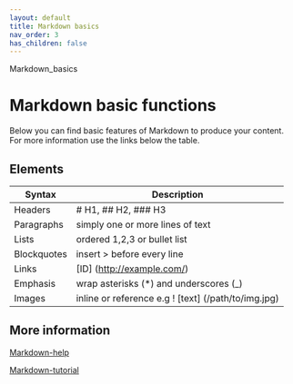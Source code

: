 ```yaml
---
layout: default
title: Markdown basics
nav_order: 3
has_children: false
---
```


Markdown_basics
# Markdown basic functions
Below you can find basic features of Markdown to produce your content. For more information use the links below the table.
## Elements
| Syntax | Description |
| --| ----------- |
| Headers|# H1, ## H2, ### H3|
| Paragraphs|simply one or more lines of text|
| Lists|ordered 1,2,3 or bullet list|
| Blockquotes|insert > before every line|
| Links|[ID] (http://example.com/)|
| Emphasis|wrap asterisks (*) and underscores (_)|
| Images|inline or reference e.g ! [text] (/path/to/img.jpg)|


## More information
[Markdown-help](https://daringfireball.net/projects/markdown/)


[Markdown-tutorial](https://commonmark.org/help/tutorial/index.html)

